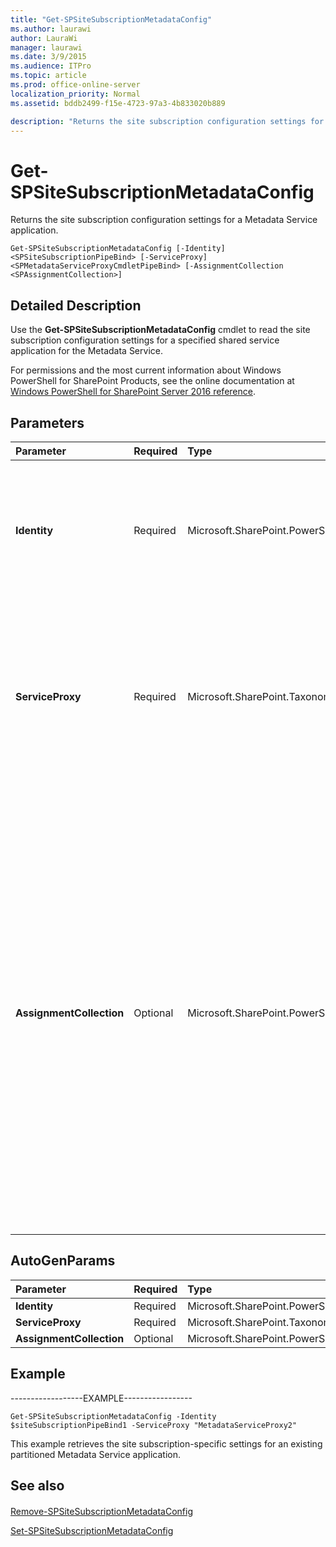 ```yaml
---
title: "Get-SPSiteSubscriptionMetadataConfig"
ms.author: laurawi
author: LauraWi
manager: laurawi
ms.date: 3/9/2015
ms.audience: ITPro
ms.topic: article
ms.prod: office-online-server
localization_priority: Normal
ms.assetid: bddb2499-f15e-4723-97a3-4b833020b889

description: "Returns the site subscription configuration settings for a Metadata Service application."
---
```


# Get-SPSiteSubscriptionMetadataConfig

Returns the site subscription configuration settings for a Metadata Service application.
  
```
Get-SPSiteSubscriptionMetadataConfig [-Identity] <SPSiteSubscriptionPipeBind> [-ServiceProxy] <SPMetadataServiceProxyCmdletPipeBind> [-AssignmentCollection <SPAssignmentCollection>]
```

## Detailed Description

Use the **Get-SPSiteSubscriptionMetadataConfig** cmdlet to read the site subscription configuration settings for a specified shared service application for the Metadata Service. 
  
For permissions and the most current information about Windows PowerShell for SharePoint Products, see the online documentation at [Windows PowerShell for SharePoint Server 2016 reference](https://go.microsoft.com/fwlink/p/?LinkId=671715).
  
## Parameters

|**Parameter**|**Required**|**Type**|**Description**|
|:-----|:-----|:-----|:-----|
|**Identity** <br/> |Required  <br/> |Microsoft.SharePoint.PowerShell.SPSiteSubscriptionPipeBind  <br/> |Specifies the site subscription to read.  <br/> The type must be a valid GUID, in the form 12345678-90ab-cdef-1234-567890bcdefgh; a valid name of a site subscription (for example, SiteSubscriptionConfig1); or an instance of a valid **SiteSubscription** object.  <br/> |
|**ServiceProxy** <br/> |Required  <br/> |Microsoft.SharePoint.Taxonomy.Cmdlet.SPMetadataServiceProxyCmdletPipeBind  <br/> |Specifies the proxy of the metadata Service application for the site subscription.  <br/> The type must be a valid GUID, in the form 12345678-90ab-cdef-1234-567890bcdefgh; a valid name of the service application proxy (for example, ServiceAppProxy1); or an instance of a valid **SPMetadataServiceProxy** object.  <br/> |
|**AssignmentCollection** <br/> |Optional  <br/> |Microsoft.SharePoint.PowerShell.SPAssignmentCollection  <br/> |Manages objects for the purpose of proper disposal. Use of objects, such as **SPWeb** or **SPSite**, can use large amounts of memory and use of these objects in Windows PowerShell scripts requires proper memory management. Using the **SPAssignment** object, you can assign objects to a variable and dispose of the objects after they are needed to free up memory. When **SPWeb**, **SPSite**, or **SPSiteAdministration** objects are used, the objects are automatically disposed of if an assignment collection or the **Global** parameter is not used.  <br/> > [!NOTE]> When the **Global** parameter is used, all objects are contained in the global store. If objects are not immediately used, or disposed of by using the **Stop-SPAssignment** command, an out-of-memory scenario can occur.           |
   
## AutoGenParams

|**Parameter**|**Required**|**Type**|**Description**|
|:-----|:-----|:-----|:-----|
|**Identity** <br/> |Required  <br/> |Microsoft.SharePoint.PowerShell.SPSiteSubscriptionPipeBind  <br/> ||
|**ServiceProxy** <br/> |Required  <br/> |Microsoft.SharePoint.Taxonomy.Cmdlet.SPMetadataServiceProxyCmdletPipeBind  <br/> ||
|**AssignmentCollection** <br/> |Optional  <br/> |Microsoft.SharePoint.PowerShell.SPAssignmentCollection  <br/> ||
   
## Example

------------------EXAMPLE-----------------
  
```
Get-SPSiteSubscriptionMetadataConfig -Identity $siteSubscriptionPipeBind1 -ServiceProxy "MetadataServiceProxy2"
```

This example retrieves the site subscription-specific settings for an existing partitioned Metadata Service application.
  
## See also

#### 

[Remove-SPSiteSubscriptionMetadataConfig](../../../docs-conceptual/sharepoint-server/microsoft-powershell-for-sharepoint-server-reference/managed-metadata-cmdlets/remove-spsitesubscriptionmetadataconfig.md)
  
[Set-SPSiteSubscriptionMetadataConfig](../../../docs-conceptual/sharepoint-server/microsoft-powershell-for-sharepoint-server-reference/managed-metadata-cmdlets/set-spsitesubscriptionmetadataconfig.md)


